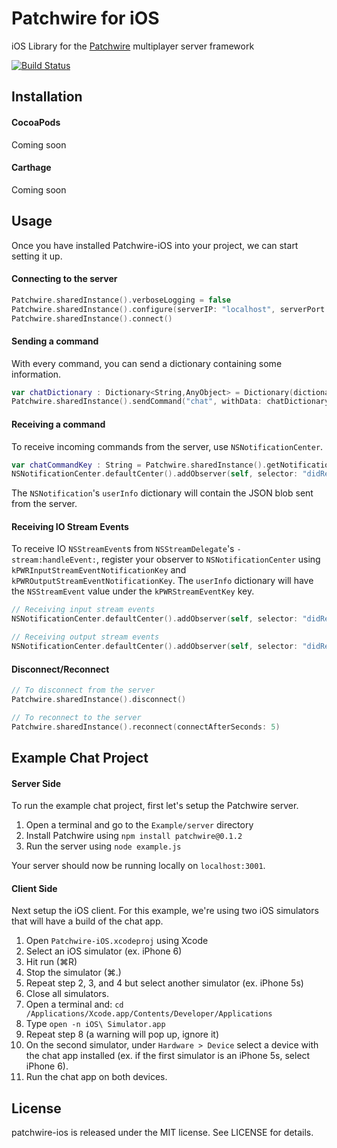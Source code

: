 # Patchwire for iOS
iOS Library for the [Patchwire](https://github.com/twisterghost/patchwire) multiplayer server framework

[![Build Status](https://travis-ci.org/VictorBX/patchwire-ios.svg?branch=master)](https://travis-ci.org/VictorBX/patchwire-ios)

## Installation

#### CocoaPods
Coming soon

#### Carthage
Coming soon

## Usage

Once you have installed Patchwire-iOS into your project, we can start setting it up. 

#### Connecting to the server
```swift
Patchwire.sharedInstance().verboseLogging = false
Patchwire.sharedInstance().configure(serverIP: "localhost", serverPort: 3001)
Patchwire.sharedInstance().connect()
```

#### Sending a command
With every command, you can send a dictionary containing some information.
```swift
var chatDictionary : Dictionary<String,AnyObject> = Dictionary(dictionaryLiteral: ("username", "player"),("message", "hello"))
Patchwire.sharedInstance().sendCommand("chat", withData: chatDictionary)
```

#### Receiving a command
To receive incoming commands from the server, use `NSNotificationCenter`.
```swift
var chatCommandKey : String = Patchwire.sharedInstance().getNotificationKey(command: "chat")
NSNotificationCenter.defaultCenter().addObserver(self, selector: "didReceiveChatCommand:", name: chatCommandKey, object: nil)
```

The `NSNotification`'s `userInfo` dictionary will contain the JSON blob sent from the server.

#### Receiving IO Stream Events
To receive IO `NSStreamEvent`s from `NSStreamDelegate`'s `- stream:handleEvent:`, register your observer to `NSNotificationCenter` using `kPWRInputStreamEventNotificationKey` and `kPWROutputStreamEventNotificationKey`. The `userInfo` dictionary will have the `NSStreamEvent` value under the `kPWRStreamEventKey` key.
```swift
// Receiving input stream events
NSNotificationCenter.defaultCenter().addObserver(self, selector: "didReceiveInputStreamEvent:", name: kPWRInputStreamEventNotificationKey, object: nil)

// Receiving output stream events
NSNotificationCenter.defaultCenter().addObserver(self, selector: "didReceiveOutputStreamEvent:", name: kPWROutputStreamEventNotificationKey, object: nil)
```

#### Disconnect/Reconnect
```swift
// To disconnect from the server
Patchwire.sharedInstance().disconnect()

// To reconnect to the server
Patchwire.sharedInstance().reconnect(connectAfterSeconds: 5)
```

## Example Chat Project

#### Server Side

To run the example chat project, first let's setup the Patchwire server. 

1. Open a terminal and go to the `Example/server` directory
2. Install Patchwire using `npm install patchwire@0.1.2`
3. Run the server using `node example.js`

Your server should now be running locally on `localhost:3001`. 

#### Client Side

Next setup the iOS client. For this example, we're using two iOS simulators that will have a build of the chat app.

1. Open `Patchwire-iOS.xcodeproj` using Xcode
2. Select an iOS simulator (ex. iPhone 6)
3. Hit run (⌘R)
4. Stop the simulator (⌘.)
5. Repeat step 2, 3, and 4 but select another simulator (ex. iPhone 5s)
6. Close all simulators. 
7. Open a terminal and: `cd /Applications/Xcode.app/Contents/Developer/Applications`
8. Type `open -n iOS\ Simulator.app`
9. Repeat step 8 (a warning will pop up, ignore it)
10. On the second simulator, under `Hardware > Device` select a device with the chat app installed (ex. if the first simulator is an iPhone 5s, select iPhone 6).
11. Run the chat app on both devices.

## License

patchwire-ios is released under the MIT license. See LICENSE for details.
